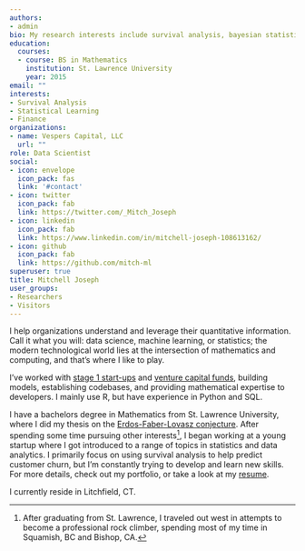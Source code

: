 ```yaml
---
authors:
- admin
bio: My research interests include survival analysis, bayesian statistics, statistical learning, and finance.
education:
  courses:
  - course: BS in Mathematics
    institution: St. Lawrence University
    year: 2015
email: ""
interests:
- Survival Analysis
- Statistical Learning
- Finance
organizations:
- name: Vespers Capital, LLC
  url: ""
role: Data Scientist
social:
- icon: envelope
  icon_pack: fas
  link: '#contact'
- icon: twitter
  icon_pack: fab
  link: https://twitter.com/_Mitch_Joseph
- icon: linkedin
  icon_pack: fab
  link: https://www.linkedin.com/in/mitchell-joseph-108613162/
- icon: github
  icon_pack: fab
  link: https://github.com/mitch-ml
superuser: true
title: Mitchell Joseph
user_groups:
- Researchers
- Visitors
---
```


I help organizations understand and leverage their quantitative information. Call it what you will: data science, machine learning, or statistics; the modern technological world lies at the intersection of mathematics and computing, and that’s where I like to play.

I’ve worked with [stage 1 start-ups][1] and [venture capital funds][2], building models, establishing codebases, and providing mathematical expertise to developers. I mainly use R, but have experience in Python and SQL.

I have a bachelors degree in Mathematics from St. Lawrence University, where I did my thesis on the [Erdos-Faber-Lovasz conjecture][3]. After spending some time pursuing other interests[^fnote1], I began working at a young startup where I got introduced to a range of topics in statistics and data analytics. I primarily focus on using survival analysis to help predict customer churn, but I’m constantly trying to develop and learn new skills. For more details, check out my portfolio, or take a look at my [resume][4].

I currently reside in Litchfield, CT.

[1]: http://www.cobblehillpartners.com/home
[2]: https://www.closedlooppartners.com/funds/closed-loop-venture-fund/
[3]: /files/thesis.pdf
[4]: /files/resume_2020.pdf

[^fnote1]: After graduating from St. Lawrence, I traveled out west in attempts to become a professional rock climber, spending most of my time in Squamish, BC and Bishop, CA.
